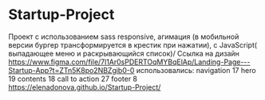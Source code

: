 # Startup-Project
Проект с использованием sass
responsive, агимация (в мобильной версии бургер трансформируется в крестик при нажатии), с JavaScript( выпадающее меню и раскрывающийся список)/
Ссылка на дизайн https://www.figma.com/file/7l1Ar0sPDERTOqMYBqElAp/Landing-Page---Startup-App?t=ZTn5K8po2NBZgib0-0
использовались:
navigation 17
hero 19
contents 18
call to action 27
footer 8
https://elenadonova.github.io/Startup-Project/
